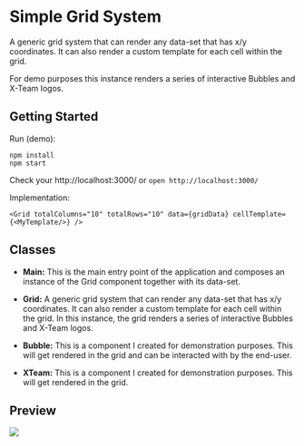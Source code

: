 # Simple Grid System

A generic grid system that can render any data-set that has x/y coordinates. It can also render a custom template for each cell within the grid. 

For demo purposes this instance renders a series of interactive Bubbles and X-Team logos.

## Getting Started

Run (demo):
```
npm install
npm start
```

Check your http://localhost:3000/ or `open http://localhost:3000/`

Implementation:
```
<Grid totalColumns="10" totalRows="10" data={gridData} cellTemplate={<MyTemplate/>} />
```

## Classes

* **Main:** This is the main entry point of the application and composes an instance of the Grid component together with its data-set.

* **Grid:** A generic grid system that can render any data-set that has x/y coordinates. It can also render a custom template for each cell within the grid. In this instance, the grid renders a series of interactive Bubbles and X-Team logos.

* **Bubble:** This is a component I created for demonstration purposes. This will get rendered in the grid and can be interacted with by the end-user.

* **XTeam:** This is a component I created for demonstration purposes. This will get rendered in the grid. 

## Preview
<img src="http://funkyimg.com/i/2J6xr.png" align="middle">

